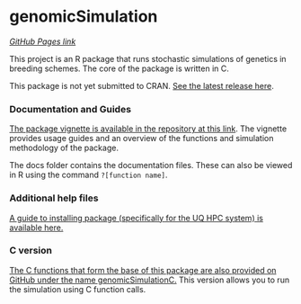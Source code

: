 # genomicSimulation
*[GitHub Pages link](https://vllrs.github.io/genomicSimulation/)*

This project is an R package that runs stochastic simulations of genetics in breeding schemes. The core of the package is written in C.

This package is not yet submitted to CRAN. [See the latest release here](https://github.com/vllrs/genomicSimulation/releases).

### Documentation and Guides
[The package vignette is available in the repository at this link](https://vllrs.github.io/genomicSimulation/doc/gSvignette.html). The vignette provides usage guides and an overview of the functions and simulation methodology of the package. 

The docs folder contains the documentation files. These can also be viewed in R using the command `?[function name]`. 

### Additional help files
[A guide to installing package (specifically for the UQ HPC system) is available here.](doc/gSinstallguide.md)

### C version
[The C functions that form the base of this package are also provided on GitHub under the name genomicSimulationC.](https://github.com/vllrs/genomicSimulationC) This version allows you to run the simulation using C function calls.